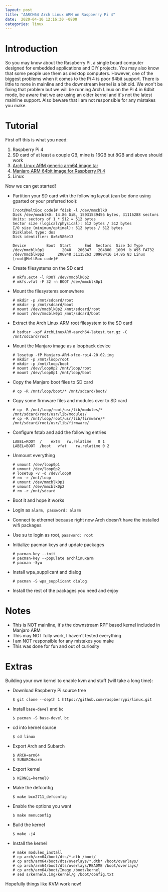 ```yaml
---
layout:	post
title: "AARCH64 Arch Linux ARM on Raspberry Pi 4"
date:  2020-04-10 12:16:30 -0800
categories: linux
---
```

# **Introduction**
So you may know about the Raspberry Pi, a single board computer designed for embedded applications and DIY projects. You may also know that some people use them as desktop computers. However, one of the biggest problems when it comes to the Pi 4 is poor 64bit support. There is little to none in mainline and the downstream kernel is a bit old. We won't be fixing that problem but we will be running Arch Linux on the Pi 4 in 64bit mode, be aware that we are using an older kernel and it's not the latest mainline support. Also beware that I am not responsible for any mistakes you make.

# **Tutorial**
First off this is what you need:
1. Raspberry Pi 4
2. SD card of at least a couple GB, mine is 16GB but 8GB and above should work
3. [Arch Linux ARM generic arm64 image tar](http://os.archlinuxarm.org/os/ArchLinuxARM-aarch64-latest.tar.gz)
4. [Manjaro ARM 64bit image for Raspberry Pi 4](https://osdn.net/projects/manjaro-arm/storage/rpi4/xfce/)
5. Linux

Now we can get started!
- Partition your SD card with the following layout (can be done using gparted or your preferred tool):

  ```
  [root@MeltBox code]# fdisk -l /dev/mmcblk0
  Disk /dev/mmcblk0: 14.86 GiB, 15931539456 bytes, 31116288 sectors
  Units: sectors of 1 * 512 = 512 bytes
  Sector size (logical/physical): 512 bytes / 512 bytes
  I/O size (minimum/optimal): 512 bytes / 512 bytes
  Disklabel type: dos
  Disk identifier: 0x6c586e13

  Device         Boot  Start      End  Sectors  Size Id Type
  /dev/mmcblk0p1        2048   206847   204800  100M  b W95 FAT32
  /dev/mmcblk0p2      206848 31115263 30908416 14.8G 83 Linux
  [root@MeltBox code]#
  ```

- Create filesystems on the SD card 

  ```
  # mkfs.ext4 -l ROOT /dev/mmcblk0p2
  # mkfs.vfat -F 32 -n BOOT /dev/mmcblk0p1
  ```

- Mount the filesystems somewhere
   
  ```
  # mkdir -p /mnt/sdcard/root
  # mkdir -p /mnt/sdcard/boot
  # mount /dev/mmcblk0p2 /mnt/sdcard/root
  # mount /dev/mmcblk0p1 /mnt/sdcard/boot
  ```

- Extract the Arch Linux ARM root filesystem to the SD card
  
  ```
  # bsdtar -xpf ArchLinuxARM-aarch64-latest.tar.gz -C /mnt/sdcard/root
  ```

- Mount the Manjaro image as a loopback device
  
  ```
  # losetup -fP Manjaro-ARM-xfce-rpi4-20.02.img
  # mkdir -p /mnt/loop/root
  # mkdir -p /mnt/loop/boot
  # mount /dev/loop0p2 /mnt/loop/root
  # mount /dev/loop0p1 /mnt/loop/boot
  ```

- Copy the Manjaro boot files to SD card
  
  ```
  # cp -R /mnt/loop/boot/* /mnt/sdcard/boot/
  ```

- Copy some firmware files and modules over to SD card
  
  ```
  # cp -R /mnt/loop/root/usr/lib/modules/* /mnt/sdcard/root/usr/lib/modules/
  # cp -R /mnt/loop/root/usr/lib/firmware/* /mnt/sdcard/root/usr/lib/firmware/
  ```

- Configure fstab and add the following entries
  
  ```
  LABEL=ROOT  /    ext4   rw,relatime   0 1
  LABEL=BOOT  /boot   vfat    rw,relatime 0 2
  ```

- Unmount everything
  
  ```
  # umount /dev/loop0p1
  # umount /dev/loop0p2
  # losetup -v -d /dev/loop0
  # rm -r /mnt/loop
  # umount /dev/mmcblk0p1
  # umount /dev/mmcblk0p2
  # rm -r /mnt/sdcard
  ```

- Boot it and hope it works
- Login as ``alarm, password: alarm``
- Connect to ethernet because right now Arch doesn't have the installed wifi packages
- Use su to login as root, ``password: root``
- Initialize pacman keys and update packages
  
  ```
  # pacman-key --init
  # pacman-key --populate archlinuxarm
  # pacman -Syu
  ```

- Install wpa_supplicant and dialog
  
  ```
  # pacman -S wpa_supplicant dialog
  ```

- Install the rest of the packages you need and enjoy

# **Notes**
* This is NOT mainline, it's the downstream RPF based kernel included in Manjaro ARM
* This may NOT fully work, I haven't tested everything
* I am NOT responsible for any mistakes you make
* This was done for fun and out of curiosity

# **Extras**
Building your own kernel to enable kvm and stuff (will take a long time):
- Download Raspberry Pi source tree

  ```
  $ git clone --depth 1 https://github.com/raspberrypi/linux.git
  ```

- Install ``base-devel`` and ``bc``
   
  ```
  $ pacman -S base-devel bc
  ```

- cd into kernel source    
  
  ```
  $ cd linux
  ```

- Export Arch and Subarch
 
  ```
  $ ARCH=arm64
  $ SUBARCH=arm
  ```

- Export kernel

  ```
  $ KERNEL=kernel8
  ```

- Make the defconfig
   
  ```
  $ make bcm2711_defconfig
  ```

- Enable the options you want

  ```
  $ make menuconfig
  ```

- Build the kernel
   
  ```
  $ make -j4
  ```

- Install the kernel 
  
  ```
  # make modules_install
  # cp arch/arm64/boot/dts/*.dtb /boot/
  # cp arch/arm64/boot/dts/overlays/*.dtb* /boot/overlays/
  # cp arch/arm64/boot/dts/overlays/README /boot/overlays/
  # cp arch/arm64/boot/Image /boot/kernel
  # sed s/kernel8.img/kernel/g /boot/config.txt
  ```
  
Hopefully things like KVM work now!